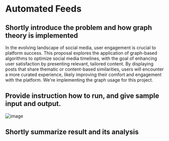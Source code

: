 # Automated Feeds
## Shortly introduce the problem and how graph theory is implemented
In the evolving landscape of social media, user engagement is crucial to platform success. This proposal explores the application of graph-based algorithms to optimize social media timelines, with the goal of enhancing user satisfaction by presenting relevant, tailored content. By displaying posts that share thematic or content-based similarities, users will encounter a more curated experience, likely improving their comfort and engagement with the platform. We're implementing the graph usage for this project. 
## Provide instruction how to run, and give sample input and output. 
![image](https://github.com/user-attachments/assets/cf74caf8-3a81-40b8-8790-3de8011dc8b9)

## Shortly summarize result and its analysis


